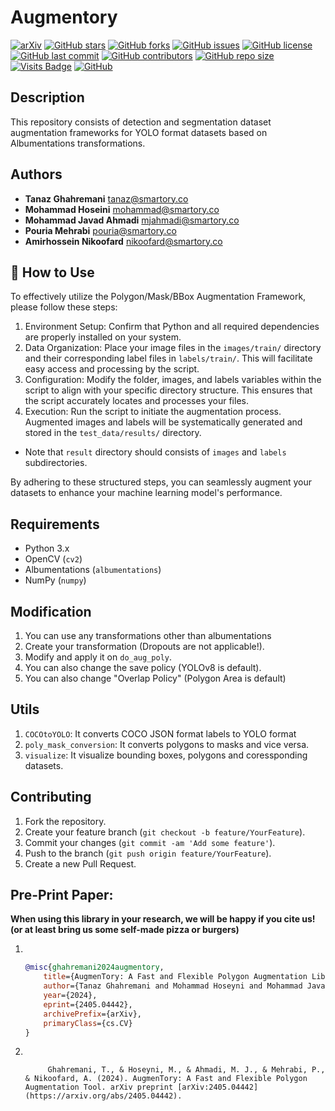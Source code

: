 # Augmentory
[![arXiv](https://img.shields.io/badge/arXiv-2405.04442-b31b1b.svg)](https://arxiv.org/abs/2405.04442) 
[![GitHub stars](https://img.shields.io/github/stars/Smartory/Augmentory.svg?style=social)](https://github.com/Smartory/Augmentory/stargazers)
[![GitHub forks](https://img.shields.io/github/forks/Smartory/Augmentory.svg?style=social)](https://github.com/Smartory/Augmentory/network)
[![GitHub issues](https://img.shields.io/github/issues/Smartory/Augmentory.svg)](https://github.com/Smartory/Augmentory/issues)
[![GitHub license](https://img.shields.io/github/license/Smartory/Augmentory.svg)](https://github.com/Smartory/Augmentory/blob/master/LICENSE)
[![GitHub last commit](https://img.shields.io/github/last-commit/Smartory/Augmentory.svg)](https://github.com/Smartory/Augmentory/commits/master)
[![GitHub contributors](https://img.shields.io/github/contributors/Smartory/Augmentory.svg)](https://github.com/Smartory/Augmentory/graphs/contributors)
[![GitHub repo size](https://img.shields.io/github/repo-size/Smartory/Augmentory.svg)](https://github.com/Smartory/Augmentory)
[![Visits Badge](https://badges.pufler.dev/visits/Smartory/Augmentory)](https://github.com/Smartory/Augmentory)
[![GitHub](https://img.shields.io/github/license/Smartory/Augmentory)](https://github.com/Smartory/Augmentory)

## Description
This repository consists of detection and segmentation dataset augmentation frameworks for YOLO format datasets based on Albumentations transformations.

## Authors
- **Tanaz Ghahremani** <tanaz@smartory.co>
- **Mohammad Hoseini** <mohammad@smartory.co>
- **Mohammad Javad Ahmadi** <mjahmadi@smartory.co>
- **Pouria Mehrabi** <pouria@smartory.co>
- **Amirhossein Nikoofard** <nikoofard@smartory.co>

## 🚀 How to Use
To effectively utilize the Polygon/Mask/BBox Augmentation Framework, please follow these steps:

1. Environment Setup: Confirm that Python and all required dependencies are properly installed on your system.
2. Data Organization: Place your image files in the `images/train/` directory and their corresponding label files in `labels/train/`. This will facilitate easy access and processing by the script.
3. Configuration: Modify the folder, images, and labels variables within the script to align with your specific directory structure. This ensures that the script accurately locates and processes your files.
4. Execution: Run the script to initiate the augmentation process. Augmented images and labels will be systematically generated and stored in the `test_data/results/` directory.

+ Note that `result` directory should consists of `images` and `labels` subdirectories.

By adhering to these structured steps, you can seamlessly augment your datasets to enhance your machine learning model's performance.

## Requirements
- Python 3.x
- OpenCV (`cv2`)
- Albumentations (`albumentations`)
- NumPy (`numpy`)

## Modification
1. You can use any transformations other than albumentations
2. Create your transformation (Dropouts are not applicable!).
3. Modify and apply it on `do_aug_poly`.
4. You can also change the save policy (YOLOv8 is default).
5. You can also change "Overlap Policy" (Polygon Area is default)

## Utils
1. `COCOtoYOLO`: It converts COCO JSON format labels to YOLO format
2. `poly_mask_conversion`: It converts polygons to masks and vice versa.
3. `visualize`: It visualize bounding boxes, polygons and coressponding datasets.

## Contributing
1. Fork the repository.
2. Create your feature branch (`git checkout -b feature/YourFeature`).
3. Commit your changes (`git commit -am 'Add some feature'`).
4. Push to the branch (`git push origin feature/YourFeature`).
5. Create a new Pull Request.

## Pre-Print Paper: 
**When using this library in your research, we will be happy if you cite us! (or at least bring us some self-made pizza or burgers)** 
1. ‌
    ```bibtex
    @misc{ghahremani2024augmentory,
        title={AugmenTory: A Fast and Flexible Polygon Augmentation Library},
        author={Tanaz Ghahremani and Mohammad Hoseyni and Mohammad Javad Ahmadi and Pouria Mehrabi and Amirhossein Nikoofard},
        year={2024},
        eprint={2405.04442},
        archivePrefix={arXiv},
        primaryClass={cs.CV}
    }
    ```
2. ‌
   ```plaintext
        Ghahremani, T., & Hoseyni, M., & Ahmadi, M. J., & Mehrabi, P., & Nikoofard, A. (2024). AugmenTory: A Fast and Flexible Polygon Augmentation Tool. arXiv preprint [arXiv:2405.04442](https://arxiv.org/abs/2405.04442).
   ```
